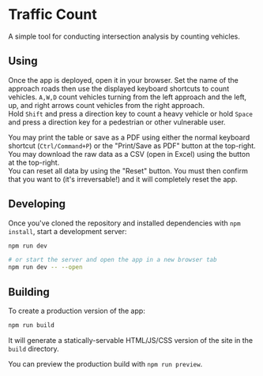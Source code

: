 # Traffic Count

A simple tool for conducting intersection analysis by counting vehicles.

## Using

Once the app is deployed, open it in your browser. Set the name of the approach roads then use the displayed keyboard shortcuts to count vehicles. `A,W,D` count vehicles turning from the left approach and the left, up, and right arrows count vehicles from the right approach.  
Hold `Shift` and press a direction key to count a heavy vehicle or hold `Space` and press a direction key for a pedestrian or other vulnerable user.  
  
You may print the table or save as a PDF using either the normal keyboard shortcut (`Ctrl/Command+P`) or the "Print/Save as PDF" button at the top-right.  
You may download the raw data as a CSV (open in Excel) using the button at the top-right.  
You can reset all data by using the "Reset" button. You must then confirm that you want to (it's irreversable!) and it will completely reset the app.

## Developing

Once you've cloned the repository and installed dependencies with `npm install`, start a development server:

```bash
npm run dev

# or start the server and open the app in a new browser tab
npm run dev -- --open
```

## Building

To create a production version of the app:

```bash
npm run build
```

It will generate a statically-servable HTML/JS/CSS version of the site in the `build` directory.

You can preview the production build with `npm run preview`.
